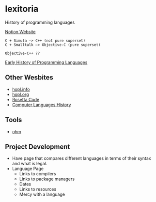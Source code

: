 # lexitoria
History of programming languages

[Notion Website](https://scrawny-slayer-df9.notion.site/Programming-Languages-c27954d7d7e54d01a9d3751eb58b1c3e)

```
C + Simula —> C++ (not pure superset)
C + Smalltalk —> Objective-C (pure superset)

Objective-C++ ??
```

[Early History of Programming Languages](https://www.youtube.com/watch?v=GHT7sWD3-Ho)

## Other Wesbites
- [hopl.info](https://hopl.info)
- [hopl.org](https://hopl.org)
- [Rosetta Code](http://www.rosettacode.org)
- [Computer Languages History](https://www.levenez.com/lang/)


## Tools
- [ohm](https://github.com/harc/ohm)


## Project Development
- Have page that compares different languages in terms of their syntax and what is legal.
- Language Page
  - Links to compilers
  - Links to package managers
  - Dates
  - Links to resources 
  - Mercy with a language

